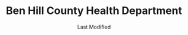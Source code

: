 ---
layout: location-page
date: Last Modified
description: "Local COVID-19 testing is available at Ben Hill County Health Department in Fitzgerald, Georgia, USA."
permalink: "locations/georgia/fitzgerald/ben-hill-county-health-department/"
tags:
  - locations
  - georgia
title: Ben Hill County Health Department
uniqueName: ben-hill-county-health-department
state: Georgia
stateAbbr: GA
hood: "Fitzgerald"
address: "251 Appomattox Road"
city: "Fitzgerald"
zip: "31750"
zipsNearby: "31001 31620 30410 30411 31622 31701 31702 31703 31704 31705 31706 31707 31708 31003 31510 30412 31512 31712 31623 31714 31624 31716 31625 31513 31515 31722 31005 31727 31519 31007 31009 31627 31011 31012 31733 31013 31735 31014 31738 31010 31015 31532 31743 31019 31744 31533 31534 31535 31021 31027 31040 31022 31630 31023 31025 31747 31749 31750 31753 30428 31632 31756 31036 31539 31037 31634 31760 31544 31047 31635 31763 31637 31764 31051 31549 31055 31550 31060 31552 31063 31065 31638 31768 31776 31788 30445 31769 31639 31641 31554 31771 31772 31774 31775 31778 31642 31739 31069 31070 31071 31072 31781 31782 31645 31783 31075 31077 31079 30454 31784 31083 31084 31787 30457 31647 31649 31789 31790 31791 30470 31793 31794 31795 31091 30473 31601 31602 31603 31604 31605 31606 31698 31699 30474 30475 31092 31564 31796 31567 31650 31798" 
mapUrl: "http://maps.apple.com/?q=Ben+Hill+County+Health+Department&address=251+Appomattox+Road,Fitzgerald,Georgia,31750"
locationType: Drive-thru
phone: "229-426-5288"
website: "https://dph.georgia.gov/locations/ben-hill-county-health-department"
onlineBooking: undefined
closed: undefined
closedUpdate: May 25th, 2020
notes: "By appointment only."
days: Weekdays
hours: 8:30AM-5PM
altDays: Saturdays
altHours: 9AM-Noon
ctaMessage: Learn more
ctaUrl: "https://dph.georgia.gov/locations/ben-hill-county-health-department"
---